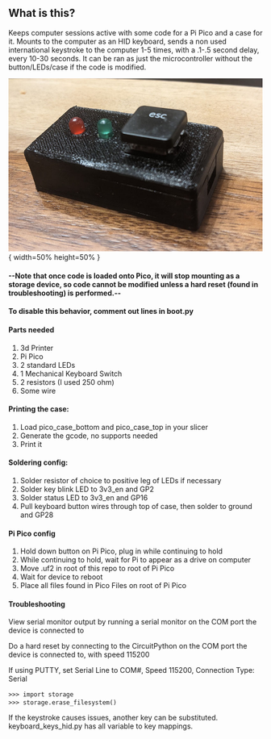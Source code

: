 ## What is this?

Keeps computer sessions active with some code for a Pi Pico and a case for it.  Mounts to the computer as an HID keyboard, sends a non used international keystroke to the computer 1-5 times, with a .1-.5 second delay, every 10-30 seconds.  It can be ran as just the microcontroller without the button/LEDs/case if the code is modified.

![Finished example](example.jpg){ width=50% height=50% }

#### --Note that once code is loaded onto Pico, it will stop mounting as a storage device, so code cannot be modified unless a hard reset (found in troubleshooting) is performed.--
#### To disable this behavior, comment out lines in boot.py

#### Parts needed
1. 3d Printer
2. Pi Pico
3. 2 standard LEDs
4. 1 Mechanical Keyboard Switch
5. 2 resistors (I used 250 ohm)
6. Some wire

#### Printing the case:
1. Load pico_case_bottom and pico_case_top in your slicer
2. Generate the gcode, no supports needed
3. Print it

#### Soldering config:

1.  Solder resistor of choice to positive leg of LEDs if necessary
2.  Solder key blink LED to 3v3_en and GP2
3.  Solder status LED to 3v3_en and GP16
4.  Pull keyboard button wires through top of case, then solder to ground and GP28

#### Pi Pico config

1. Hold down button on Pi Pico, plug in while continuing to hold
2. While continuing to hold, wait for Pi to appear as a drive on computer
3. Move .uf2 in root of this repo to root of Pi Pico
4. Wait for device to reboot
5. Place all files found in Pico Files on root of Pi Pico

#### Troubleshooting

View serial monitor output by running a serial monitor on the COM port the device is connected to

Do a hard reset by connecting to the CircuitPython on the COM port the device is connected to, with speed 115200

If using PUTTY, set Serial Line to COM#, Speed 115200, Connection Type: Serial

    >>> import storage
    >>> storage.erase_filesystem()

If the keystroke causes issues, another key can be substituted.  keyboard_keys_hid.py has all variable to key mappings.
